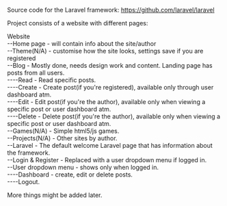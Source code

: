 Source code for the Laravel framework: https://github.com/laravel/laravel  
  
Project consists of a website with different pages:  
  
Website  
--Home page - will contain info about the site/author  
--Theme(N/A) - customise how the site looks, settings save if you are registered  
--Blog - Mostly done, needs design work and content. Landing page has posts from all users.  
----Read - Read specific posts.  
----Create - Create post(if you're registered), available only through user dashboard atm.  
----Edit - Edit post(if you're the author), available only when viewing a specific post or user dashboard atm.  
----Delete - Delete post(if you're the author), available only when viewing a specific post or user dashboard atm.  
--Games(N/A) - Simple html5/js games.  
--Projects(N/A) - Other sites by author.  
--Laravel - The default welcome Laravel page that has information about the framework.  
--Login & Register - Replaced with a user dropdown menu if logged in.  
--User dropdown menu - shows only when logged in.  
----Dashboard - create, edit or delete posts.  
----Logout.  
  
More things might be added later. 

